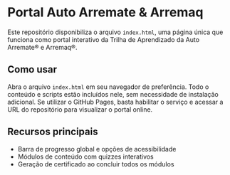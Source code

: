 # Portal Auto Arremate & Arremaq

Este repositório disponibiliza o arquivo `index.html`, uma página única que funciona como portal interativo da Trilha de Aprendizado da Auto Arremate® e Arremaq®.

## Como usar
Abra o arquivo `index.html` em seu navegador de preferência. Todo o conteúdo e scripts estão incluídos nele, sem necessidade de instalação adicional. Se utilizar o GitHub Pages, basta habilitar o serviço e acessar a URL do repositório para visualizar o portal online.

## Recursos principais
- Barra de progresso global e opções de acessibilidade
- Módulos de conteúdo com quizzes interativos
- Geração de certificado ao concluir todos os módulos

